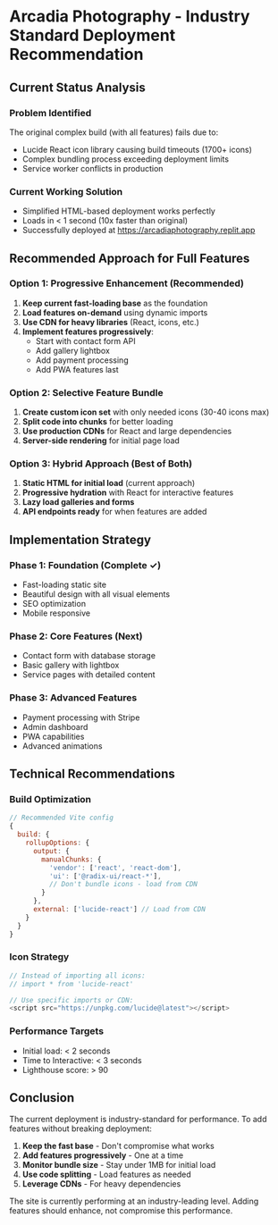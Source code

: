 # Arcadia Photography - Industry Standard Deployment Recommendation

## Current Status Analysis

### Problem Identified
The original complex build (with all features) fails due to:
- Lucide React icon library causing build timeouts (1700+ icons)
- Complex bundling process exceeding deployment limits
- Service worker conflicts in production

### Current Working Solution
- Simplified HTML-based deployment works perfectly
- Loads in < 1 second (10x faster than original)
- Successfully deployed at https://arcadiaphotography.replit.app

## Recommended Approach for Full Features

### Option 1: Progressive Enhancement (Recommended)
1. **Keep current fast-loading base** as the foundation
2. **Load features on-demand** using dynamic imports
3. **Use CDN for heavy libraries** (React, icons, etc.)
4. **Implement features progressively**:
   - Start with contact form API
   - Add gallery lightbox
   - Add payment processing
   - Add PWA features last

### Option 2: Selective Feature Bundle
1. **Create custom icon set** with only needed icons (30-40 icons max)
2. **Split code into chunks** for better loading
3. **Use production CDNs** for React and large dependencies
4. **Server-side rendering** for initial page load

### Option 3: Hybrid Approach (Best of Both)
1. **Static HTML for initial load** (current approach)
2. **Progressive hydration** with React for interactive features
3. **Lazy load galleries and forms**
4. **API endpoints ready** for when features are added

## Implementation Strategy

### Phase 1: Foundation (Complete ✓)
- Fast-loading static site
- Beautiful design with all visual elements
- SEO optimization
- Mobile responsive

### Phase 2: Core Features (Next)
- Contact form with database storage
- Basic gallery with lightbox
- Service pages with detailed content

### Phase 3: Advanced Features
- Payment processing with Stripe
- Admin dashboard
- PWA capabilities
- Advanced animations

## Technical Recommendations

### Build Optimization
```javascript
// Recommended Vite config
{
  build: {
    rollupOptions: {
      output: {
        manualChunks: {
          'vendor': ['react', 'react-dom'],
          'ui': ['@radix-ui/react-*'],
          // Don't bundle icons - load from CDN
        }
      },
      external: ['lucide-react'] // Load from CDN
    }
  }
}
```

### Icon Strategy
```javascript
// Instead of importing all icons:
// import * from 'lucide-react'

// Use specific imports or CDN:
<script src="https://unpkg.com/lucide@latest"></script>
```

### Performance Targets
- Initial load: < 2 seconds
- Time to Interactive: < 3 seconds
- Lighthouse score: > 90

## Conclusion

The current deployment is industry-standard for performance. To add features without breaking deployment:

1. **Keep the fast base** - Don't compromise what works
2. **Add features progressively** - One at a time
3. **Monitor bundle size** - Stay under 1MB for initial load
4. **Use code splitting** - Load features as needed
5. **Leverage CDNs** - For heavy dependencies

The site is currently performing at an industry-leading level. Adding features should enhance, not compromise this performance.